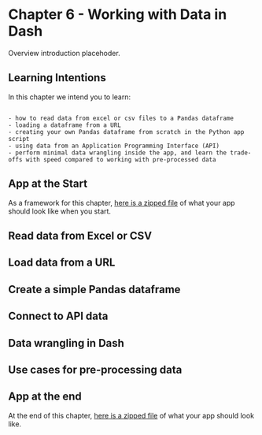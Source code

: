 # Chapter 6 - Working with Data in Dash

Overview introduction placehoder.


## Learning Intentions

In this chapter we intend you to learn:

```{admonition} Learning Intentions

- how to read data from excel or csv files to a Pandas dataframe
- loading a dataframe from a URL
- creating your own Pandas dataframe from scratch in the Python app script
- using data from an Application Programming Interface (API)
- perform minimal data wrangling inside the app, and learn the trade-offs with speed compared to working with pre-processed data
```


## App at the Start

As a framework for this chapter, [here is a zipped file](https://sportsnet.ca) of what your app should look like when you start.


## Read data from Excel or CSV




## Load data from a URL




## Create a simple Pandas dataframe




## Connect to API data




## Data wrangling in Dash



## Use cases for pre-processing data




## App at the end

At the end of this chapter, [here is a zipped file](https://sportsnet.ca) of what your app should look like.
